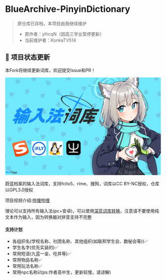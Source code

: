 # BlueArchive-PinyinDictionary
> 原仓库已存档，本项目由我继续维护
> 
> - 原作者：ylhcqN（因高三学业暂停更新）
> - 当前维护者：KonkaTV514

## 📢 项目状态更新
本Fork将继续更新词库，欢迎提交Issue和PR！

![Image text](background.png)

蔚蓝档案的输入法词库，支持fcitx5、rime、搜狗，词库以CC BY-NC授权，仓库以GPL3.0授权

项目视频介绍:[哔哩哔哩](https://www.bilibili.com/video/BV1Qkf5Y2ExV?vd_source=25a780bef568217cf8c7a8e5165dacfb "哔哩哔哩")

理论可以支持所有输入法(pc+安卓)，可以使用[深蓝词库转换](https://github.com/studyzy/imewlconverter?tab=readme-ov-file)，注意请不要使用纯文本作为输入，因为转换器对拼音支持不完整

#### 支持计划
* 各组织名(学校名称、社团名称、其他组织(如联邦学生会、数秘会等))✅
* 学生名字(优先实装的)✅
* 常用短语(九蓝一金、吃井等)✅
* 常用物品名称✅
* 常用玩法名称✅
* 常用npc名称☑️(ps:作者高中生，更新较慢，请谅解)

